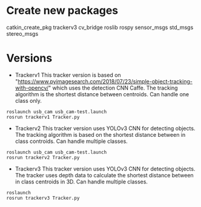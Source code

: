 # Create new packages
catkin_create_pkg trackerv3 cv_bridge roslib rospy sensor_msgs std_msgs stereo_msgs

# Versions
- Trackerv1
This tracker version is based on "https://www.pyimagesearch.com/2018/07/23/simple-object-tracking-with-opencv/" which uses the detection CNN Caffe. The tracking algorithm is the shortest distance between centroids. Can handle one class only.
```
roslaunch usb_cam usb_cam-test.launch
rosrun trackerv1 Tracker.py
```
- Trackerv2
This tracker version uses YOLOv3 CNN for detecting objects. The tracking algorithm is based on the shortest distance between in class controids. Can handle multiple classes.
```
roslaunch usb_cam usb_cam-test.launch
rosrun trackerv2 Tracker.py
```
- Trackerv3
This tracker version uses YOLOv3 CNN for detecting objects. The tracker uses depth data to calculate the shortest distance between in class centroids in 3D. Can handle multiple classes.
```
roslaunch
rosrun trackerv3 Tracker.py
```
